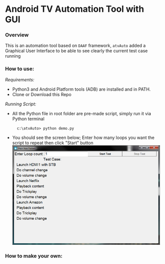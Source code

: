 # Android TV Automation Tool with GUI

### Overview

This is an automation tool based on `DAAF` framework, `atvAuto` added a Graphical User Interface to be able to see clearly the current test case running

### How to use:

*Requirements:*
* Python3 and Android Platform tools (ADB) are installed and in PATH.
* Clone or Download this Repo

*Running Script:*
* All the Python file in root folder are pre-made script, simply run it via Python terminal

        c:\atvAuto> python demo.py


* You should see the screen below; Enter how many loops you want the script to repeat then click "Start" button
![demo.py](https://raw.githubusercontent.com/DarrenVictoriano/atvAuto/master/img/demo_screenshot.PNG)


### How to make your own:
